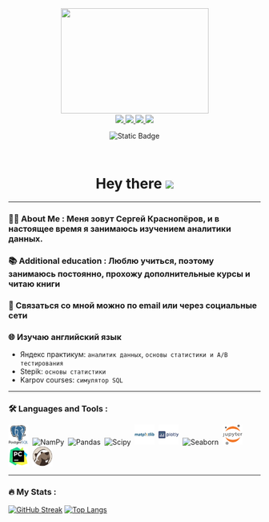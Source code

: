 <div id="header" align="center">
  <img src="https://i.giphy.com/media/v1.Y2lkPTc5MGI3NjExZGF5ODQxdnZvZTloYms4dTQ1ODFvejU5aDhjeGcxZnYzeHM1djliaCZlcD12MV9pbnRlcm5hbF9naWZfYnlfaWQmY3Q9Zw/l46Cy1rHbQ92uuLXa/giphy.gif" width="295" height="210"/>
<div id="badges">
  <a href="https://t.me/dull_system">
    <img src="https://img.shields.io/badge/%20-blue?style=social&logo=telegram&label=telegram&labelColor=blue&color=blue"/>
  </a>
  <a href="https://vk.com/dull1993">
    <img src="https://img.shields.io/badge/%20-blue?style=flat&logo=vkontakte&label=VK&labelColor=blue&color=blue"/>
  </a>
  <a href="https://wa.me/qr/L57VIJ3W6OB5F1">
    <img src="https://img.shields.io/badge/%20-green?style=flat&logo=WhatsApp&label=WhatsApp&labelColor=green&color=green"/>
  </a>
  <a href="https://wa.me/qr/L57VIJ3W6OB5F1">
    <img src="https://img.shields.io/badge/LinkedIn-blue?logo=linkedin&logoColor=white"/>
  </a>
</div>
  
  ![Static Badge](https://img.shields.io/badge/DullSystemm%40yandex.ru-blue?logo=email&label=email)
  
  <img src="https://komarev.com/ghpvc/?username=DullSystem&style=flat-square&color=blue" alt=""/>
  <h1>
  Hey there
  <img src="https://media.giphy.com/media/hvRJCLFzcasrR4ia7z/giphy.gif" width="30px"/>
</h1>
  <div align="center">  
</div>
</div>
 
---
### :raising_hand_man: About Me : Меня зовут Сергей Краснопёров, и в настоящее время я занимаюсь изучением аналитики данных.
### :books: Additional education : Люблю учиться, поэтому занимаюсь постоянно, прохожу дополнительные курсы и читаю книги
### :e-mail: Связаться со мной можно по email или через социальные сети
### :globe_with_meridians: Изучаю английский язык
- Яндекс практикум:  `аналитик данных`, `основы статистики и А/B тестирования`
- Stepik: `основы статистики`
- Karpov courses: `симулятор SQL` 
---
### :hammer_and_wrench: Languages and Tools :
<div>
  <img src="https://github.com/devicons/devicon/blob/master/icons/postgresql/postgresql-original-wordmark.svg" title="SQL" alt="SQL" width="40" height="40"/>&nbsp;
  <img src="https://yt3.googleusercontent.com/ytc/AIdro_mu_0ah9fKaW9FAr1rmPhPepQ8o-D3nIHWEIxIeC2Knfw=s900-c-k-c0x00ffffff-no-rj" title="NamPy" alt="NamPy" width="40" height="40"/>&nbsp;
  <img src="https://avatars.mds.yandex.net/i?id=483ab61e581c272d31f8de36bf9b801e582b1df5-10933531-images-thumbs&n=13" title="Pandas" alt="Pandas" width="40" height="40"/>&nbsp;
  <img src="https://upload.wikimedia.org/wikipedia/commons/thumb/b/b2/SCIPY_2.svg/1200px-SCIPY_2.svg.png" title="Scipy" alt="Scipy" width="40" height="40"/>&nbsp;
  <img src="https://github.com/devicons/devicon/blob/master/icons/matplotlib/matplotlib-original-wordmark.svg" title="Matplotlib" alt="Matplotlib" width="40" height="40"/>&nbsp;
  <img src="https://github.com/devicons/devicon/blob/master/icons/plotly/plotly-original-wordmark.svg" title="Plotly" alt="Plotly" width="40" height="40"/>&nbsp;
  <img src="https://cdn.worldvectorlogo.com/logos/seaborn-1.svg" title="Seaborn" alt="Seaborn" width="40" height="40"/>&nbsp;
  <img src="https://github.com/devicons/devicon/blob/master/icons/jupyter/jupyter-original-wordmark.svg" title="Jupyter" alt="Jupyter" width="40" height="40"/>&nbsp;
  <img src="https://github.com/devicons/devicon/blob/master/icons/pycharm/pycharm-original.svg" title="Pycharm" alt="Pycharm" width="40" height="40"/>&nbsp;
  <img src="https://github.com/devicons/devicon/blob/master/icons/dbeaver/dbeaver-original.svg" title="Dbeaver" alt="Dbeaver" width="40" height="40"/>&nbsp;  
</div>

---
### :fire: My Stats :
[![GitHub Streak](https://github-readme-streak-stats.herokuapp.com?user=DullSystem&theme=tokyonight&locale=ru&card_width=375&card_height=55)](https://git.io/streak-stats)
[![Top Langs](https://github-readme-stats.vercel.app/api/top-langs/?username=DullSystem&layout=compact&theme=vision-friendly-dark)](https://github.com/anuraghazra/github-readme-stats)
